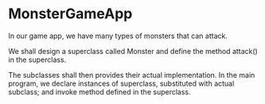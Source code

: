 # MonsterGameApp

In our game app, we have many types of monsters that can attack. 

We shall design a superclass called Monster and define the method attack() in the superclass. 

The subclasses shall then provides their actual implementation. In the main program, we declare instances of superclass, substituted with actual subclass; and invoke method defined in the superclass.
